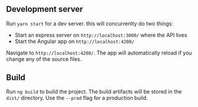 #

## Development server

Run `yarn start` for a dev server.
this will concurrenlty do two things: 

- Start an express server on `http://localhost:3000/` where the API lives
- Start the Angular app on `http://localhost:4200/` 

 Navigate to `http://localhost:4200/`. The app will automatically reload if you change any of the source files.


## Build

Run `ng build` to build the project. The build artifacts will be stored in the `dist/` directory. Use the `--prod` flag for a production build.

